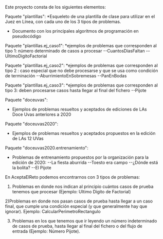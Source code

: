 Este proyecto consta de los siguientes elementos:

Paquete "plantillas":
*Esqueleto de una plantilla de clase para utilizar en el Juez en Línea, con cada uno de los 3 tipos de problemas.
* Documento con los principales algoritmos de programación en pseudocódigo

Paquete "plantillas.ej_caso1":
*ejemplos de problemas que corresponden al  tipo 1: número determinado de casos a procesar
--CuantosDiasFaltan
--UltimoDigitoFactorial

Paquete "plantillas.ej_caso2":
*ejemplos de problemas que corresponden al tipo 2 : caso especial que no debe procesarse y que se usa como condición de terminación
--AburrimientoEnSobremesas
--PanEnBodas

Paquete "plantillas.ej_caso3":
*ejemplos de problemas que corresponden al tipo 3: deben procesarse casos hasta llegar al final del fichero
--Pijote

Paquete "doceuvas":
* Ejemplos de problemas resueltos y aceptados de ediciones de LAs Doce Uvas anteriores a 2020

Paquete "doceuvas2020":
* Ejemplos de problemas resueltos y aceptados propuestos en la edición de LAs 12 UVas

Paquete "doceuvas2020.entrenamiento":
* Problemas de entrenamiento propuestos por la organización para la edición de 2020:
--La fiesta aburrida
--Toesto era campo
--¿Dónde está la bolita?
--El Pijote


En AceptaElReto podemos encontrarnos con 3 tipos de problemas:


1) Problemas en donde nos indican al principio cuántos casos de prueba tenemos que procesar (Ejemplo: Ultimo Dígito de  Factorial)

2)Problemas en donde nos pasan casos de prueba hasta llegar a un caso final, que cumple una
condición especial (y que generalmente hay que ignorar). Ejemplo: CalcularPerimetroRectangulo

3) Problemas en los que tenemos que ir leyendo un número indeterminado de casos de prueba, hasta llegar al final del fichero o del flujo de entrada (Ejemplo: Número Pijote).